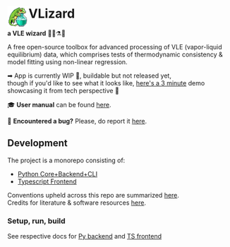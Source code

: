 # <img align="left" src="appUI/public/icon.png" width="48" height="48">VLizard
**a VLE wizard** 🧙‍♂️⚗🦎

A free open-source toolbox for advanced processing of VLE (vapor-liquid equilibrium) data, which comprises tests of thermodynamic consistency & model fitting using non-linear regression.

➡ App is currently WIP 🚧, buildable but not released yet,  
though if you'd like to see what it looks like, [here's a 3 minute](https://drive.google.com/file/d/1BY5ER9d8al4iYIa0OSvPQxuiorSwq9Jj/view?usp=sharing) demo showcasing it from tech perspective 👀

🎓 **User manual** can be found [here](docs/user/manual.md).

🐛 **Encountered a bug?** Please, do report it [here](docs/user/bug_tracking.md).

## Development

The project is a monorepo consisting of:
- [Python Core+Backend+CLI](docs/appPy.md)
- [Typescript Frontend](docs/appUI.md)

Conventions upheld across this repo are summarized [here](docs/conventions.md).  
Credits for literature & software resources [here](docs/references.md).

### Setup, run, build
See respective docs for [Py backend](docs/appPy.md) and [TS frontend](docs/appUI.md)
